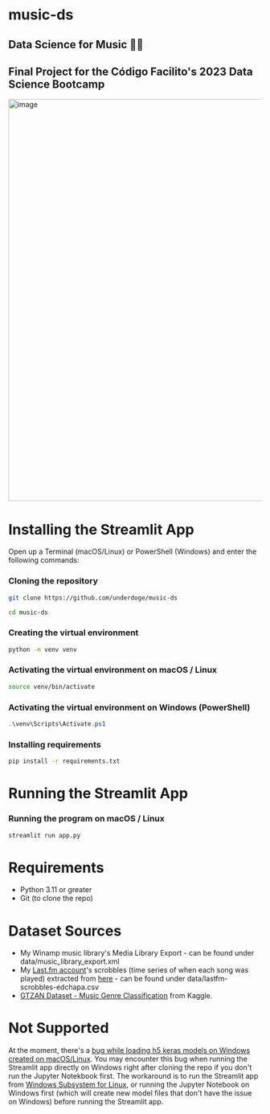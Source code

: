 # music-ds
## Data Science for Music 🎸🎶
## Final Project for the Código Facilito's 2023 Data Science Bootcamp
<img width="800" alt="image" src="https://github.com/Underdoge/music-ds/assets/12192446/6009b949-9d78-4ab9-b64f-0665644e862b">

# Installing the Streamlit App
Open up a Terminal (macOS/Linux) or PowerShell (Windows) and enter the following commands:
### Cloning the repository
```sh
git clone https://github.com/underdoge/music-ds

cd music-ds
```
### Creating the virtual environment
```sh
python -m venv venv
```
### Activating the virtual environment on macOS / Linux
```sh
source venv/bin/activate
```
### Activating the virtual environment on Windows (PowerShell)
```powershell
.\venv\Scripts\Activate.ps1
```
### Installing requirements
```sh
pip install -r requirements.txt
```
#
# Running the Streamlit App
### Running the program on macOS / Linux
```sh
streamlit run app.py
```
#
# Requirements
- Python 3.11 or greater
- Git (to clone the repo)
#
# Dataset Sources
- My Winamp music library's Media Library Export - can be found under data/music_library_export.xml
- My [Last.fm account](https://www.last.fm/user/edchapa)'s scrobbles (time series of when each song was played) extracted from [here](https://lastfm.ghan.nl/export/) - can be found under data/lastfm-scrobbles-edchapa.csv
- [GTZAN Dataset - Music Genre Classification](https://www.kaggle.com/datasets/andradaolteanu/gtzan-dataset-music-genre-classification) from Kaggle.
#
# Not Supported
At the moment, there's a [bug while loading h5 keras models on Windows created on macOS/Linux](https://github.com/keras-team/keras/issues/18528). You may encounter this bug when running the Streamlit app directly on Windows right after cloning the repo if you don't run the Jupyter Notekbook first. The workaround is to run the Streamlit app from [Windows Subsystem for Linux](https://learn.microsoft.com/en-us/windows/wsl/install), or running the Jupyter Notebook on Windows first (which will create new model files that don't have the issue on Windows) before running the Streamlit app.
